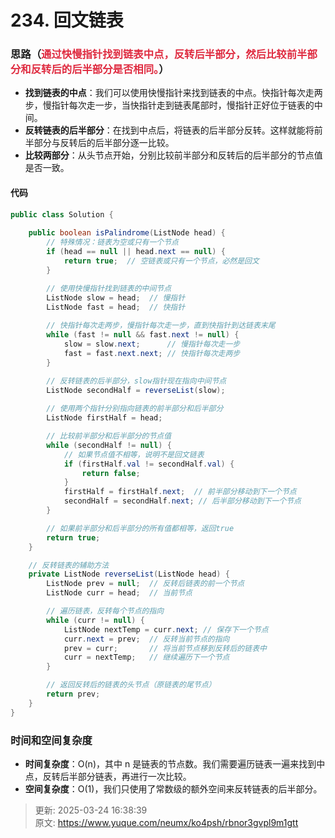 # 234. 回文链表

### 思路（<font style="color:#DF2A3F;">通过快慢指针找到链表中点，反转后半部分，然后比较前半部分和反转后的后半部分是否相同。</font>）
+ **找到链表的中点**：我们可以使用快慢指针来找到链表的中点。快指针每次走两步，慢指针每次走一步，当快指针走到链表尾部时，慢指针正好位于链表的中间。
+ **反转链表的后半部分**：在找到中点后，将链表的后半部分反转。这样就能将前半部分与反转后的后半部分逐一比较。
+ **比较两部分**：从头节点开始，分别比较前半部分和反转后的后半部分的节点值是否一致。

#### 代码
```java
public class Solution {
    
    public boolean isPalindrome(ListNode head) {
        // 特殊情况：链表为空或只有一个节点
        if (head == null || head.next == null) {
            return true;  // 空链表或只有一个节点，必然是回文
        }

        // 使用快慢指针找到链表的中间节点
        ListNode slow = head;  // 慢指针
        ListNode fast = head;  // 快指针
        
        // 快指针每次走两步，慢指针每次走一步，直到快指针到达链表末尾
        while (fast != null && fast.next != null) {
            slow = slow.next;      // 慢指针每次走一步
            fast = fast.next.next; // 快指针每次走两步
        }

        // 反转链表的后半部分，slow指针现在指向中间节点
        ListNode secondHalf = reverseList(slow);
        
        // 使用两个指针分别指向链表的前半部分和后半部分
        ListNode firstHalf = head;

        // 比较前半部分和后半部分的节点值
        while (secondHalf != null) {
            // 如果节点值不相等，说明不是回文链表
            if (firstHalf.val != secondHalf.val) {
                return false;
            }
            firstHalf = firstHalf.next;  // 前半部分移动到下一个节点
            secondHalf = secondHalf.next; // 后半部分移动到下一个节点
        }

        // 如果前半部分和后半部分的所有值都相等，返回true
        return true;
    }

    // 反转链表的辅助方法
    private ListNode reverseList(ListNode head) {
        ListNode prev = null;  // 反转后链表的前一个节点
        ListNode curr = head;  // 当前节点

        // 遍历链表，反转每个节点的指向
        while (curr != null) {
            ListNode nextTemp = curr.next; // 保存下一个节点
            curr.next = prev;  // 反转当前节点的指向
            prev = curr;       // 将当前节点移到反转后的链表中
            curr = nextTemp;   // 继续遍历下一个节点
        }

        // 返回反转后的链表的头节点（原链表的尾节点）
        return prev;
    }
}

```

### 时间和空间复杂度
+ **时间复杂度**：O(n)，其中 n 是链表的节点数。我们需要遍历链表一遍来找到中点，反转后半部分链表，再进行一次比较。
+ **空间复杂度**：O(1)，我们只使用了常数级的额外空间来反转链表的后半部分。





> 更新: 2025-03-24 16:38:39  
> 原文: <https://www.yuque.com/neumx/ko4psh/rbnor3gvpl9m1gtt>